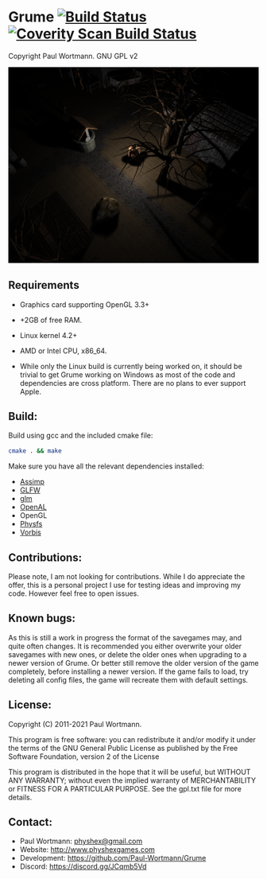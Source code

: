 # Grume      [![Build Status](https://travis-ci.org/Paul-Wortmann/Grume.svg?branch=master)](https://travis-ci.org/Paul-Wortmann/Grume)    [![Coverity Scan Build Status](https://img.shields.io/coverity/scan/14287.svg)](https://scan.coverity.com/projects/paul-wortmann-grume)

Copyright Paul Wortmann. GNU GPL v2

![Grume](https://raw.githubusercontent.com/Paul-Wortmann/Grume/master/screenshots/screenshot_001.png)

## Requirements

- Graphics card supporting OpenGL 3.3+
- +2GB of free RAM.
- Linux kernel 4.2+
- AMD or Intel CPU, x86_64.

- While only the Linux build is currently being worked on, it should be trivial to get Grume working on Windows as most of the code and dependencies are cross platform. There are no plans to ever support Apple.

## Build:

Build using gcc and the included cmake file:
```sh
cmake . && make
```

Make sure you have all the relevant dependencies installed:
- [Assimp](https://www.assimp.org/)
- [GLFW](https://www.glfw.org/)
- [glm](https://glm.g-truc.net/)
- [OpenAL](https://openal.org/)
- OpenGL
- [Physfs](https://icculus.org/physfs/)
- [Vorbis](https://xiph.org/vorbis/)

## Contributions:

Please note, I am not looking for contributions.
While I do appreciate the offer, this is a personal project I use for testing ideas and improving my code.
However feel free to open issues.

## Known bugs:

As this is still a work in progress the format of the savegames may, and quite often changes.
It is recommended you either overwrite your older savegames with new ones, or delete the older ones when upgrading to a newer version of Grume.
Or better still remove the older version of the game completely, before installing a newer version.
If the game fails to load, try deleting all config files, the game will recreate them with default settings.

## License:

Copyright (C) 2011-2021 Paul Wortmann.

This program is free software: you can redistribute it and/or modify it under
the terms of the GNU General Public License as published by the Free Software
Foundation, version 2 of the License

This program is distributed in the hope that it will be useful, but WITHOUT ANY
WARRANTY; without even the implied warranty of MERCHANTABILITY or FITNESS FOR A
PARTICULAR PURPOSE.  See the gpl.txt file for more details. 

## Contact:

- Paul Wortmann: physhex@gmail.com
- Website:            http://www.physhexgames.com
- Development:   https://github.com/Paul-Wortmann/Grume
- Discord:   https://discord.gg/JCqmb5Vd

